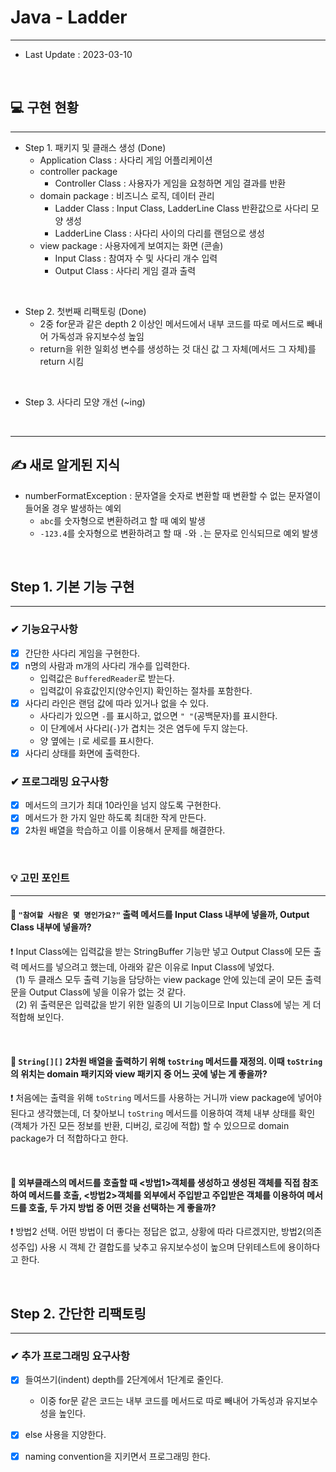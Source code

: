 # Java - Ladder

---

* Last Update : 2023-03-10

<br>

## 💻 구현 현황

---

* Step 1. 패키지 및 클래스 생성 (Done)
  * Application Class : 사다리 게임 어플리케이션
  * controller package
    * Controller Class : 사용자가 게임을 요청하면 게임 결과를 반환
  * domain package : 비즈니스 로직, 데이터 관리
    * Ladder Class : Input Class, LadderLine Class 반환값으로 사다리 모양 생성
    * LadderLine Class : 사다리 사이의 다리를 랜덤으로 생성
  * view package : 사용자에게 보여지는 화면 (콘솔)
    * Input Class : 참여자 수 및 사다리 개수 입력
    * Output Class : 사다리 게임 결과 출력

<br>

* Step 2. 첫번째 리팩토링 (Done)
  * 2중 for문과 같은 depth 2 이상인 메서드에서 내부 코드를 따로 메서드로 빼내어 가독성과 유지보수성 높임
  * return을 위한 일회성 변수를 생성하는 것 대신 값 그 자체(메서드 그 자체)를 return 시킴

<br>

* Step 3. 사다리 모양 개선 (~ing)

<br>

---

## ✍ 새로 알게된 지식

* numberFormatException : 문자열을 숫자로 변환할 때 변환할 수 없는 문자열이 들어올 경우 발생하는 예외
  * `abc`를 숫자형으로 변환하려고 할 때 예외 발생
  * `-123.4`를 숫자형으로 변환하려고 할 때 `-`와 `.`는 문자로 인식되므로 예외 발생



<br>

## Step 1. 기본 기능 구현

---

### ✔ 기능요구사항
- [x] 간단한 사다리 게임을 구현한다.
- [x] n명의 사람과 m개의 사다리 개수를 입력한다.
  * 입력값은 `BufferedReader`로 받는다.
  * 입력값이 유효값인지(양수인지) 확인하는 절차를 포함한다.
- [x] 사다리 라인은 랜덤 값에 따라 있거나 없을 수 있다.
  * 사다리가 있으면 `-`를 표시하고, 없으면 `" "`(공백문자)를 표시한다.
  * 이 단계에서 사다리(`-`)가 겹치는 것은 염두에 두지 않는다.
  * 양 옆에는 `|`로 세로를 표시한다.
- [x] 사다리 상태를 화면에 출력한다.

### ✔ 프로그래밍 요구사항
- [x] 메서드의 크기가 최대 10라인을 넘지 않도록 구현한다.
- [x] 메서드가 한 가지 일만 하도록 최대한 작게 만든다.
- [x] 2차원 배열을 학습하고 이를 이용해서 문제를 해결한다.

<br>

### 💡 고민 포인트 

---

#### 🤔 `"참여할 사람은 몇 명인가요?"` 출력 메서드를 Input Class 내부에 넣을까, Output Class 내부에 넣을까?
❗ Input Class에는 입력값을 받는 StringBuffer 기능만 넣고 Output Class에 모든 출력 메서드를 넣으려고 했는데, 아래와 같은 이유로 Input Class에 넣었다.<br>
&nbsp; (1) 두 클래스 모두 출력 기능을 담당하는 view package 안에 있는데 굳이 모든 출력문을 Output Class에 넣을 이유가 없는 것 같다. <br>
&nbsp; (2) 위 출력문은 입력값을 받기 위한 일종의 UI 기능이므로 Input Class에 넣는 게 더 적합해 보인다. 

<br>

#### 🤔 `String[][]` 2차원 배열을 출력하기 위해 `toString` 메서드를 재정의. 이때 `toString`의 위치는 domain 패키지와 view 패키지 중 어느 곳에 넣는 게 좋을까?
❗ 처음에는 출력을 위해 `toString` 메서드를 사용하는 거니까 view package에 넣어야 된다고 생각했는데, 더 찾아보니 `toString` 메서드를 이용하여 객체 내부 상태를 확인(객체가 가진 모든 정보를 반환, 디버깅, 로깅에 적합) 할 수 있으므로 domain package가 더 적합하다고 한다.

<br>

#### 🤔 외부클래스의 메서드를 호출할 때 <방법1>객체를 생성하고 생성된 객체를 직접 참조하여 메서드를 호출, <방법2>객체를 외부에서 주입받고 주입받은 객체를 이용하여 메서드를 호출, 두 가지 방법 중 어떤 것을 선택하는 게 좋을까? <br>
❗ 방법2 선택. 어떤 방법이 더 좋다는 정답은 없고, 상황에 따라 다르겠지만, 방법2(의존성주입) 사용 시 객체 간 결합도를 낮추고 유지보수성이 높으며 단위테스트에 용이하다고 한다. 

<br>

## Step 2. 간단한 리팩토링

---

### ✔ 추가 프로그래밍 요구사항
- [x] 들여쓰기(indent) depth를 2단계에서 1단계로 줄인다.
  - 이중 for문 같은 코드는 내부 코드를 메서드로 따로 빼내어 가독성과 유지보수성을 높인다. 
- [x] else 사용을 지양한다.
- [x] naming convention을 지키면서 프로그래밍 한다.


